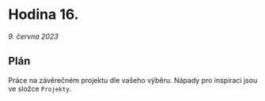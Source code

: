 # Hodina 16.
_9. června 2023_

## Plán

Práce na závěrečném projektu dle vašeho výběru. Nápady pro inspiraci jsou ve složce `Projekty`.
